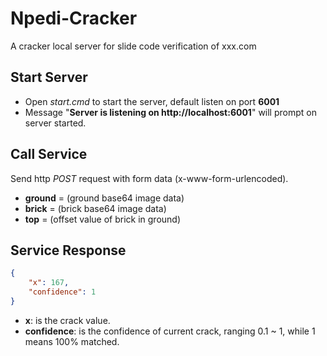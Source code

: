 # Npedi-Cracker
A cracker local server for slide code verification of xxx.com

Start Server
------------
- Open *start.cmd* to start the server, default listen on port **6001**
- Message "**Server is listening on http://localhost:6001**" will prompt on server started.

Call Service
------------
Send http *POST* request with form data (x-www-form-urlencoded).
- **ground** = (ground base64 image data)
- **brick**  = (brick base64 image data)
- **top**    = (offset value of brick in ground)

Service Response
------------
```json
{
    "x": 167,
    "confidence": 1
}
```
- **x**: is the crack value.
- **confidence**: is the confidence of current crack, ranging 0.1 ~ 1, while 1 means 100% matched.
